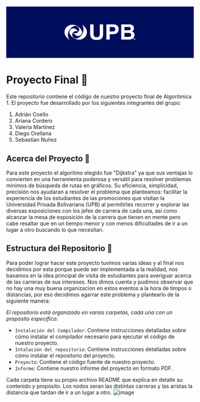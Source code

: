 ![](https://github.com/AdrianCoello/ProyectoFinal/blob/main/BannerUPB.png)
# Proyecto Final :page_facing_up:

Este repositorio contiene el código de nuestro proyecto final de Algoritmica 1. El proyecto fue desarrollado por los siguientes integrantes del grupo:

1. Adrián Coello 
2. Ariana Cordero
3. Valeria Martinez
4. Diego Orellana
5. Sebastian Nuñez

## Acerca del Proyecto :mag_right:

Para este proyecto el algoritmo elegido fue "Dijkstra" ya que sus ventajas lo convierten en una herramienta poderosa y versátil para resolver problemas mínimos de búsqueda de rutas en gráficos. Su eficiencia, simplicidad, precisión nos ayudaran a resolver el problema que planteamos: facilitar la experiencia de los estudiantes de las promociones que visitan la Universidad Privada Bolivariana (UPB) al permitirles recorrer y explorar las diversas exposiciones con los jefes de carrera de cada una, así como alcanzar la mesa de exposición de la carrera que tienen en mente pero cabe resaltar que en un tiempo menor y con menos dificultades de ir a un lugar a otro buscando lo que necesitan.

## Estructura del Repositorio :open_file_folder: 

Para poder lograr hacer este proyecto tuvimos varias ideas y al final nos decidimos por esta porque puede ser implementada a la realidad, nos basamos en la idea principal de visita de estudiantes para averiguar acerca de las carreras de sus intereses. Nos dimos cuenta y pudimos observar que no hay una muy buena organizacion en estos eventos a la hora de timpos o distancias, por eso decidimos agarrar este problema y plantearlo de la siguiente manera:



*El repositorio está organizado en varias carpetas, cada una con un propósito específico:*

- `Instalación del Compilador`: Contiene instrucciones detalladas sobre cómo instalar el compilador necesario para ejecutar el código de nuestro proyecto.
- `Intalación del repositorio`: Contiene instrucciones detalladas sobre cómo instalar el repositorio del proyecto.
- `Proyecto`: Contiene el código fuente de nuestro proyecto.
- `Informe`: Contiene nuestro informe del proyecto en formato PDF.



Cada carpeta tiene su propio archivo README que explica en detalle su contenido y propósito.
Los nodos seran las distintas carreras y las aristas la distancia que tardan de ir a un lugar a otro.
![image](https://github.com/AdrianCoello/ProyectoFinal/assets/165090205/b8868c6c-3546-44d5-a65d-72215ed092e1)







